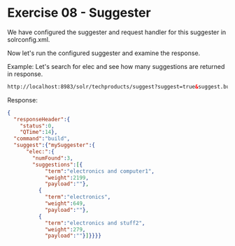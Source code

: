 # Exercise 08 - Suggester

We have configured the suggester and request handler for this suggester in solrconfig.xml. 

Now let's run the configured suggester and examine the response. 

Example: Let's search for elec and see how many suggestions are returned in response. 
 

```html
http://localhost:8983/solr/techproducts/suggest?suggest=true&suggest.build=true&suggest.dictionary=mySuggester&suggest.q=elec:
```

Response:

```json
{
  "responseHeader":{
    "status":0,
    "QTime":14},
  "command":"build",
  "suggest":{"mySuggester":{
      "elec:":{
        "numFound":3,
        "suggestions":[{
            "term":"electronics and computer1",
            "weight":2199,
            "payload":""},
          {
            "term":"electronics",
            "weight":649,
            "payload":""},
          {
            "term":"electronics and stuff2",
            "weight":279,
            "payload":""}]}}}}
```